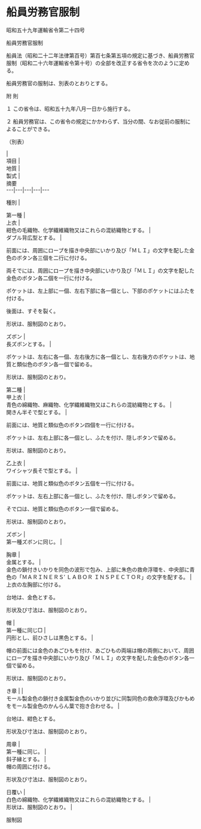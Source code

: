 # 船員労務官服制

昭和五十九年運輸省令第二十四号

船員労務官服制

船員法（昭和二十二年法律第百号）第百七条第五項の規定に基づき、船員労務官服制（昭和二十六年運輸省令第十号）の全部を改正する省令を次のように定める。

船員労務官の服制は、別表のとおりとする。

附 則

１ この省令は、昭和五十九年八月一日から施行する。

２ 船員労務官は、この省令の規定にかかわらず、当分の間、なお従前の服制によることができる。

（別表）

|    
項目 |    
地質 |    
製式 |    
摘要  
---|---|---|---|---  
  
種別 |   
  
第一種 |    
上衣 |    
紺色の毛織物、化学繊維織物又はこれらの混紡織物とする。 |    
ダブル背広型とする。 |   
  
前面には、周囲にロープを描き中央部にいかり及び「ＭＬＩ」の文字を配した金色のボタン各三個を二行に付ける。  
  
両そでには、周囲にロープを描き中央部にいかり及び「ＭＬＩ」の文字を配した金色のボタン各二個を一行に付ける。  
  
ポケットは、左上部に一個、左右下部に各一個とし、下部のポケットにはふたを付ける。  
  
後面は、すそを裂く。  
  
形状は、服制図のとおり。  
  
ズボン |    
長ズボンとする。 |   
  
ポケットは、左右に各一個、左右後方に各一個とし、左右後方のポケットは、地質と類似色のボタン各一個で留める。  
  
形状は、服制図のとおり。  
  
第二種 |    
甲上衣 |    
青色の綿織物、麻織物、化学繊維織物又はこれらの混紡織物とする。 |    
開きん半そで型とする。 |   
  
前面には、地質と類似色のボタン四個を一行に付ける。  
  
ポケットは、左右上部に各一個とし、ふたを付け、隠しボタンで留める。  
  
形状は、服制図のとおり。  
  
乙上衣 |    
ワイシャツ長そで型とする。 |   
  
前面には、地質と類似色のボタン五個を一行に付ける。  
  
ポケットは、左右上部に各一個とし、ふたを付け、隠しボタンで留める。  
  
そで口は、地質と類似色のボタン一個で留める。  
  
形状は、服制図のとおり。  
  
ズボン |    
第一種ズボンに同じ。 |   
  
胸章 |    
金属とする。 |    
金色の鎖付きいかりを同色の波形で包み、上部に朱色の救命浮環を、中央部に青色の「ＭＡＲＩＮＥＲＳ′ ＬＡＢＯＲ ＩＮＳＰＥＣＴＯＲ」の文字を配する。 |    
上衣の左胸部に付ける。  
  
台地は、金色とする。  
  
形状及び寸法は、服制図のとおり。  
  
帽 |    
第一種に同じ□ |    
円形とし、前ひさしは黒色とする。 |   
  
帽の前面には金色のあごひもを付け、あごひもの両端は帽の両側において、周囲にロープを描き中央部にいかり及び「ＭＬＩ」の文字を配した金色のボタン各一個で留める。  
  
形状は、服制図のとおり。  
  
き章 |  |    
モール製金色の鎖付き金属製金色のいかり並びに同製同色の救命浮環及びかもめをモール製金色のかんらん葉で抱き合わせる。 |   
  
台地は、紺色とする。  
  
形状及び寸法は、服制図のとおり。  
  
周章 |    
第一種に同じ。 |    
斜子縁とする。 |    
帽の周囲に付ける。  
  
形状及び寸法は、服制図のとおり。  
  
日覆い |    
白色の綿織物、化学繊維織物又はこれらの混紡織物とする。 |    
形状は、服制図のとおり。 |   
  
服制図

[](/./pict/S59F03901000024-001.pdf)
